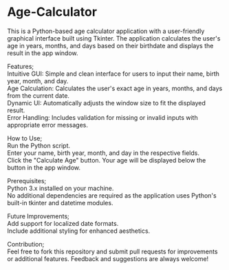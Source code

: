 # Age-Calculator
This is a Python-based age calculator application with a user-friendly graphical interface built using Tkinter. The application calculates the user's age in years, months, and days based on their birthdate and displays the result in the app window.

Features;  
Intuitive GUI: Simple and clean interface for users to input their name, birth year, month, and day.  
Age Calculation: Calculates the user's exact age in years, months, and days from the current date.  
Dynamic UI: Automatically adjusts the window size to fit the displayed result.  
Error Handling: Includes validation for missing or invalid inputs with appropriate error messages.  

How to Use;    
Run the Python script.  
Enter your name, birth year, month, and day in the respective fields.  
Click the "Calculate Age" button. 
Your age will be displayed below the button in the app window.  

Prerequisites;  
Python 3.x installed on your machine.  
No additional dependencies are required as the application uses Python's built-in tkinter and datetime modules.  

Future Improvements;  
Add support for localized date formats.  
Include additional styling for enhanced aesthetics.  

Contribution;  
Feel free to fork this repository and submit pull requests for improvements or additional features. Feedback and suggestions are always welcome!
